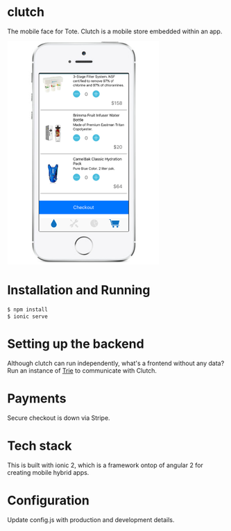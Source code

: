 # clutch
The mobile face for Tote.
Clutch is a mobile store embedded within an app.

<img src="https://raw.githubusercontent.com/cgil/clutch/master/www/img/inapp-store.png" alt="inapp store" width="350px">

# Installation and Running
```
$ npm install
$ ionic serve
```

# Setting up the backend
Although clutch can run independently, what's a frontend without any data?
Run an instance of [Trie](https://github.com/cgil/trie) to communicate with Clutch.

# Payments
Secure checkout is down via Stripe.

# Tech stack
This is built with ionic 2, which is a framework ontop of angular 2 for creating mobile hybrid apps.

# Configuration
Update config.js with production and development details.
